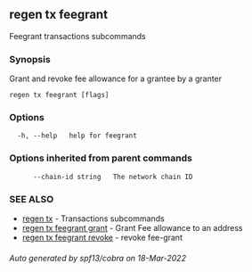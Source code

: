 ## regen tx feegrant

Feegrant transactions subcommands

### Synopsis

Grant and revoke fee allowance for a grantee by a granter

```
regen tx feegrant [flags]
```

### Options

```
  -h, --help   help for feegrant
```

### Options inherited from parent commands

```
      --chain-id string   The network chain ID
```

### SEE ALSO

* [regen tx](regen_tx.md)	 - Transactions subcommands
* [regen tx feegrant grant](regen_tx_feegrant_grant.md)	 - Grant Fee allowance to an address
* [regen tx feegrant revoke](regen_tx_feegrant_revoke.md)	 - revoke fee-grant

###### Auto generated by spf13/cobra on 18-Mar-2022
